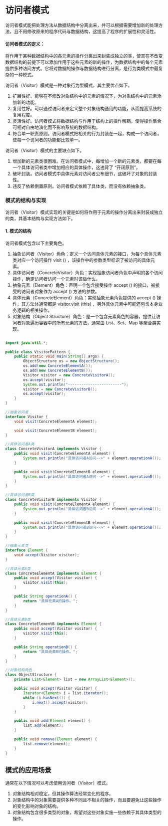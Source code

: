 # 访问者模式

访问者模式能把处理方法从数据结构中分离出来，并可以根据需要增加新的处理方法，且不用修改原来的程序代码与数据结构，这提高了程序的扩展性和灵活性。

#### 访问者模式的定义：

将作用于某种数据结构中的各元素的操作分离出来封装成独立的类，使其在不改变数据结构的前提下可以添加作用于这些元素的新的操作，为数据结构中的每个元素提供多种访问方式。它将对数据的操作与数据结构进行分离，是行为类模式中最复杂的一种模式。

访问者（Visitor）模式是一种对象行为型模式，其主要优点如下。

1. 扩展性好。能够在不修改对象结构中的元素的情况下，为对象结构中的元素添加新的功能。
2. 复用性好。可以通过访问者来定义整个对象结构通用的功能，从而提高系统的复用程度。
3. 灵活性好。访问者模式将数据结构与作用于结构上的操作解耦，使得操作集合可相对自由地演化而不影响系统的数据结构。
4. 符合单一职责原则。访问者模式把相关的行为封装在一起，构成一个访问者，使每一个访问者的功能都比较单一。

访问者（Visitor）模式的主要缺点如下。

1. 增加新的元素类很困难。在访问者模式中，每增加一个新的元素类，都要在每一个具体访问者类中增加相应的具体操作，这违背了 “开闭原则”。
2. 破坏封装。访问者模式中具体元素对访问者公布细节，这破坏了对象的封装性。
3. 违反了依赖倒置原则。访问者模式依赖了具体类，而没有依赖抽象类。

### 模式的结构与实现

访问者（Visitor）模式实现的关键是如何将作用于元素的操作分离出来封装成独立的类，其基本结构与实现方法如下。

#### 1. 模式的结构

访问者模式包含以下主要角色。

1. 抽象访问者（Visitor）角色：定义一个访问具体元素的接口，为每个具体元素类对应一个访问操作 visit () ，该操作中的参数类型标识了被访问的具体元素。
2. 具体访问者（ConcreteVisitor）角色：实现抽象访问者角色中声明的各个访问操作，确定访问者访问一个元素时该做什么。
3. 抽象元素（Element）角色：声明一个包含接受操作 accept () 的接口，被接受的访问者对象作为 accept () 方法的参数。
4. 具体元素（ConcreteElement）角色：实现抽象元素角色提供的 accept () 操作，其方法体通常都是 visitor.visit (this) ，另外具体元素中可能还包含本身业务逻辑的相关操作。
5. 对象结构（Object Structure）角色：是一个包含元素角色的容器，提供让访问者对象遍历容器中的所有元素的方法，通常由 List、Set、Map 等聚合类实现。

```java

import java.util.*;

public class VisitorPattern {
    public static void main(String[] args) {
        ObjectStructure os = new ObjectStructure();
        os.add(new ConcreteElementA());
        os.add(new ConcreteElementB());
        Visitor visitor = new ConcreteVisitorA();
        os.accept(visitor);
        System.out.println("------------------------");
        visitor = new ConcreteVisitorB();
        os.accept(visitor);
    }
}

//抽象访问者
interface Visitor {
    void visit(ConcreteElementA element);

    void visit(ConcreteElementB element);
}

//具体访问者A类
class ConcreteVisitorA implements Visitor {
    public void visit(ConcreteElementA element) {
        System.out.println("具体访问者A访问-->" + element.operationA());
    }

    public void visit(ConcreteElementB element) {
        System.out.println("具体访问者A访问-->" + element.operationB());
    }
}

//具体访问者B类
class ConcreteVisitorB implements Visitor {
    public void visit(ConcreteElementA element) {
        System.out.println("具体访问者B访问-->" + element.operationA());
    }

    public void visit(ConcreteElementB element) {
        System.out.println("具体访问者B访问-->" + element.operationB());
    }
}

//抽象元素类
interface Element {
    void accept(Visitor visitor);
}

//具体元素A类
class ConcreteElementA implements Element {
    public void accept(Visitor visitor) {
        visitor.visit(this);
    }

    public String operationA() {
        return "具体元素A的操作。";
    }
}

//具体元素B类
class ConcreteElementB implements Element {
    public void accept(Visitor visitor) {
        visitor.visit(this);
    }

    public String operationB() {
        return "具体元素B的操作。";
    }
}

//对象结构角色
class ObjectStructure {
    private List<Element> list = new ArrayList<Element>();

    public void accept(Visitor visitor) {
        Iterator<Element> i = list.iterator();
        while (i.hasNext()) {
            i.next().accept(visitor);
        }
    }

    public void add(Element element) {
        list.add(element);
    }

    public void remove(Element element) {
        list.remove(element);
    }
}
```

## 模式的应用场景

通常在以下情况可以考虑使用访问者（Visitor）模式。

1. 对象结构相对稳定，但其操作算法经常变化的程序。
2. 对象结构中的对象需要提供多种不同且不相关的操作，而且要避免让这些操作的变化影响对象的结构。
3. 对象结构包含很多类型的对象，希望对这些对象实施一些依赖于其具体类型的操作。